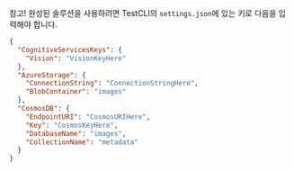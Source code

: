 ﻿참고! 완성된 솔루션을 사용하려면 TestCLI의 `settings.json`에 있는 키로 다음을 입력해야 합니다.

```json
{
  "CognitiveServicesKeys": {
    "Vision": "VisionKeyHere"
  },
  "AzureStorage": {
    "ConnectionString": "ConnectionStringHere",
    "BlobContainer": "images"
  },
  "CosmosDB": {
    "EndpointURI": "CosmosURIHere",
    "Key": "CosmosKeyHere",
    "DatabaseName": "images",
    "CollectionName": "metadata"
  }
}
```